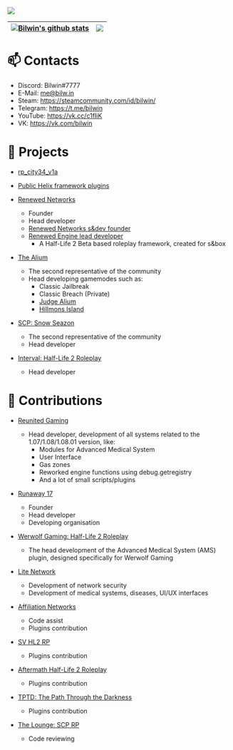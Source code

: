 ![](https://i.imgur.com/SjFC8PJ.gif)

| <a href="https://github.com/Bilwin"><img align="center" src="https://github-readme-stats.vercel.app/api?username=Bilwin&layout=compact&hide_border=true&theme=dark" alt="Bilwin's github stats" /></a> | <a href="https://github.com/Bilwin"><img align="center" src="https://github-readme-stats.vercel.app/api/top-langs/?username=Bilwin&layout=compact&hide_border=true&langs_count=999&theme=dark" /></a> |
| ------------- | ------------- |

# 📫 Contacts
- Discord: Bilwin#7777 <br>
- E-Mail: me@bilw.in <br>
- Steam: https://steamcommunity.com/id/bilwin/ <br>
- Telegram: https://t.me/bilwin <br>
- YouTube: https://vk.cc/c1fIiK <br>
- VK: https://vk.com/bilwin <br>

# 💼 Projects
- [rp_city34_v1a](https://steamcommunity.com/sharedfiles/filedetails/?id=2549272112)
- [Public Helix framework plugins](https://github.com/Bilwin/helix-plugins)

- [Renewed Networks](https://github.com/renewed-networks)
  - Founder
  - Head developer
  - [Renewed Networks s&dev founder](https://sbox.facepunch.com/dev/rnetworks/)
  - [Renewed Engine lead developer](https://sbox.facepunch.com/dev/rnetworks/renewedengine)
    - A Half-Life 2 Beta based roleplay framework, created for s&box

- [The Alium](https://steamcommunity.com/groups/thealium)
  - The second representative of the community
  - Head developing gamemodes such as:
    - Classic Jailbreak
    - Classic Breach (Private)
    - [Judge Alium](https://github.com/Bilwin/JudgeAlium)
    - [Hillmons Island](https://github.com/Bilwin/Hillmons-Island)

- [SCP: Snow Seazon](https://discord.gg/qe6Brr6y7z)
  - The second representative of the community
  - Head developer

- [Interval: Half-Life 2 Roleplay](https://discord.gg/m4MBYzvMTs)
  - Head developer

# 🔑 Contributions
- [Reunited Gaming](https://www.reunitedgaming.nn.pe/forums/)
  - Head developer, development of all systems related to the 1.07/1.08/1.08.01 version, like:
    - Modules for Advanced Medical System
    - User Interface
    - Gas zones
    - Reworked engine functions using debug.getregistry
    - And a lot of small scripts/plugins

- [Runaway 17](https://github.com/Bilwin/Runaway-17)
  - Founder
  - Head developer
  - Developing organisation

- [Werwolf Gaming: Half-Life 2 Roleplay](https://steamcommunity.com/groups/werwolfgaming)
  - The head development of the Advanced Medical System (AMS) plugin, designed specifically for Werwolf Gaming

- [Lite Network](http://www.lite-network.de/)
  - Development of network security
  - Development of medical systems, diseases, UI/UX interfaces

- [Affiliation Networks](https://discord.gg/4MP87tVHWg)
  - Code assist
  - Plugins contribution

- [SV HL2 RP](https://vk.com/sv_servers)
  - Plugins contribution

- [Aftermath Half-Life 2 Roleplay](https://discord.gg/tzrNNa8GJW)
  - Plugins contribution

- [TPTD: The Path Through the Darkness](https://discord.gg/WAQzTGZamT)
  - Plugins contribution

- [The Lounge: SCP RP](https://discord.gg/KtJ4Z47)
  - Code reviewing

